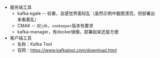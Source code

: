 - 服务端工具  
  - kafka egale -- 较重，且感觉界面较乱（虽然示例中截图漂亮，但部署出来看着乱）
  - CMAK -- 对`jdk`，`zookeeper`版本有要求 
  - kafka-manager，有docker镜像，部署起来还是方便
- 客户端工具  
  - 名称：Kafka Tool  
  - 官网：https://www.kafkatool.com/download.html